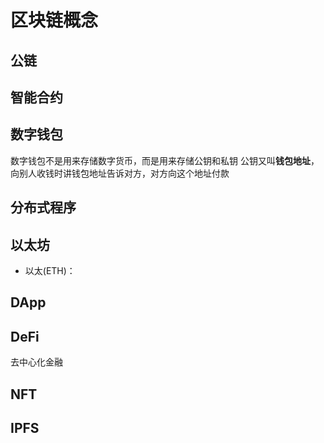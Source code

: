 # 区块链概念

## 公链

## 智能合约

## 数字钱包

数字钱包不是用来存储数字货币，而是用来存储公钥和私钥
公钥又叫**钱包地址**，向别人收钱时讲钱包地址告诉对方，对方向这个地址付款

## 分布式程序

## 以太坊

- 以太(ETH)：

## DApp

## DeFi

去中心化金融

## NFT

## IPFS
